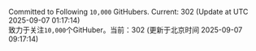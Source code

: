 Committed to Following `10,000` GitHubers. Current: <!-- FOLLOWING_COUNT -->302<!-- FOLLOWING_COUNT --> (Update at UTC <!-- LAST_UPDATED -->2025-09-07 01:17:14<!-- LAST_UPDATED -->)<br>
致力于关注`10,000`个GitHuber。当前：<!-- FOLLOWING_COUNT -->302<!-- FOLLOWING_COUNT --> (更新于北京时间 <!-- LAST_UPDATED_CST -->2025-09-07 09:17:14<!-- LAST_UPDATED_CST -->)
